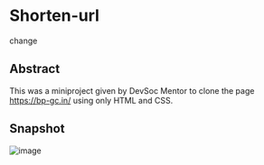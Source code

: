 # Shorten-url

change
## Abstract
This was a miniproject given by DevSoc Mentor to clone the page https://bp-gc.in/ using only HTML and CSS.

## Snapshot 

![image](https://user-images.githubusercontent.com/74586376/115150609-c53b6d00-a086-11eb-9aaf-65ceba63c8c5.png)

